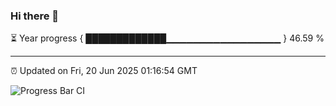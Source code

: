 ### Hi there 👋

⏳ Year progress { █████████████▁▁▁▁▁▁▁▁▁▁▁▁▁▁▁▁▁ } 46.59 %

---

⏰ Updated on Fri, 20 Jun 2025 01:16:54 GMT

![Progress Bar CI](https://github.com/liununu/liununu/workflows/Progress%20Bar%20CI/badge.svg)

